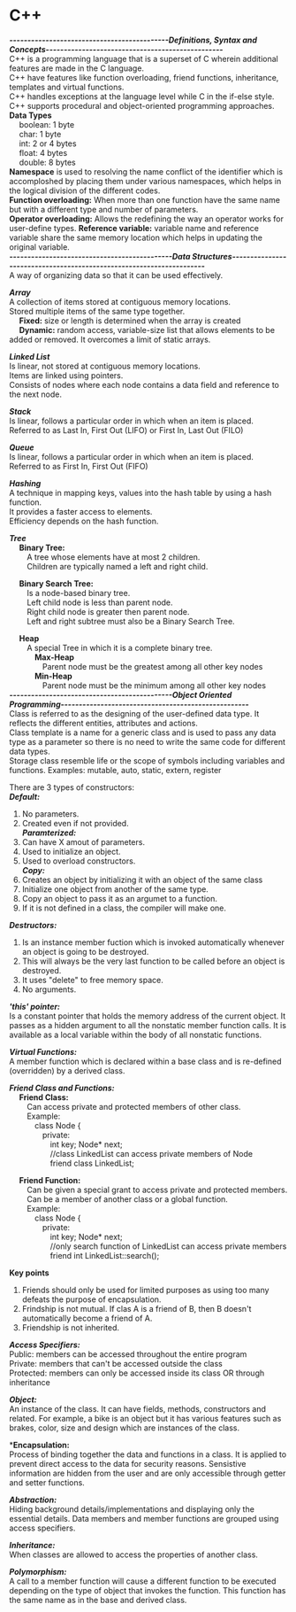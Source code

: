 # C++
***--------------------------------------------Definitions, Syntax and Concepts-------------------------------------------------***  
C++ is a programming language that is a superset of C wherein additional features are made in the C language.  
C++ have features like function overloading, friend functions, inheritance, templates and virtual functions.  
C++ handles exceptions at the language level while C in the if-else style.  
C++ supports procedural and object-oriented programming approaches.  
**Data Types**  
&emsp; boolean: 1 byte  
&emsp; char: 1 byte  
&emsp; int: 2 or 4 bytes  
&emsp; float: 4 bytes  
&emsp; double: 8 bytes  
**Namespace** is used to resolving the name conflict of the identifier which is accomploshed by placing them under various namespaces, which helps
in the logical division of the different codes.  
**Function overloading:** When more than one function have the same name but with a different type and number of parameters.  
**Operator overloading:** Allows the redefining the way an operator works for user-define types.
**Reference variable:** variable name and reference variable share the same memory location which helps in updating the original variable.  
***---------------------------------------------Data Structures---------------------------------------------------------------------***  
A way of organizing data so that it can be used effectively.  

***Array***  
A collection of items stored at contiguous memory locations.  
Stored multiple items of the same type together.  
&emsp; **Fixed:** size or length is determined when the array is created  
&emsp; **Dynamic:** random access, variable-size list that allows elements to be added or removed. It overcomes a limit of static arrays.

***Linked List***  
Is linear, not stored at contiguous memory locations.  
Items are linked using pointers.  
Consists of nodes where each node contains a data field and reference to the next node.  

***Stack***  
Is linear, follows a particular order in which when an item is placed.  
Referred to as Last In, First Out (LIFO) or First In, Last Out (FILO)

***Queue***  
Is linear, follows a particular order in which when an item is placed.  
Referred to as First In, First Out (FIFO)

***Hashing***  
A technique in mapping keys, values into the hash table by using a hash function.  
It provides a faster access to elements.  
Efficiency depends on the hash function.

***Tree***  
&emsp; **Binary Tree:**  
&emsp;&emsp; A tree whose elements have at most 2 children.  
&emsp;&emsp; Children are typically named a left and right child.  

&emsp; **Binary Search Tree:**  
&emsp;&emsp; Is a node-based binary tree.  
&emsp;&emsp; Left child node is less than parent node.  
&emsp;&emsp; Right child node is greater then parent node.  
&emsp;&emsp; Left and right subtree must also be a Binary Search Tree.  

&emsp; **Heap**  
&emsp;&emsp; A special Tree in which it is a complete binary tree.  
&emsp;&emsp;&emsp; **Max-Heap**  
&emsp;&emsp;&emsp;&emsp; Parent node must be the greatest among all other key nodes  
&emsp;&emsp;&emsp; **Min-Heap**  
&emsp;&emsp;&emsp;&emsp; Parent node must be the minimum among all other key nodes  
***---------------------------------------------Object Oriented Programming----------------------------------------------------***  
  Class is referred to as the designing of the user-defined data type. 
  It reflects the different entities, attributes and actions.  
  Class template is a name for a generic class and is used to pass any data type as a parameter so there is 
  no need to write the same code for different data types.  
  Storage class resemble life or the scope of symbols including variables and functions.
  Examples: mutable, auto, static, extern, register  
  
  There are 3 types of constructors:  
  ***Default:***  
  1. No parameters.  
  2. Created even if not provided.    
  ***Paramterized:***  
  1. Can have X amout of parameters.  
  2. Used to initialize an object.  
  3. Used to overload constructors.  
  ***Copy:***  
  1. Creates an object by initializing it with an object of the same class
  2. Initialize one object from another of the same type.  
  3. Copy an object to pass it as an argumet to a function.  
  4. If it is not defined in a class, the compiler will make one.  

***Destructors:***  
  1. Is an instance member fuction which is invoked automatically whenever an object is going to be destroyed.  
  2. This will always be the very last function to be called before an object is destroyed.  
  3. It uses "delete" to free memory space.  
  4. No arguments.  
  
***'this' pointer:***  
  Is a constant pointer that holds the memory address of the current object. It passes as a hidden argument to all the nonstatic member
  function calls. It is available as a local variable within the body of all nonstatic functions.
  
  ***Virtual Functions:***  
  A member function which is declared within a base class and is re-defined (overridden) by a derived class. 
  
  ***Friend Class and Functions:***  
  &emsp; **Friend Class:**  
  &emsp;&emsp; Can access private and protected members of other class.  
  &emsp;&emsp; Example:  
  &emsp;&emsp;&emsp; class Node {  
  &emsp;&emsp;&emsp;&emsp; private:  
  &emsp;&emsp;&emsp;&emsp;&emsp; int key; Node* next;  
  &emsp;&emsp;&emsp;&emsp;&emsp; //class LinkedList can access private members of Node  
  &emsp;&emsp;&emsp;&emsp;&emsp; friend class LinkedList;  
  
  &emsp; **Friend Function:**  
  &emsp;&emsp; Can be given a special grant to access private and protected members.  
  &emsp;&emsp; Can be a member of another class or a global function.  
  &emsp;&emsp; Example:  
  &emsp;&emsp;&emsp; class Node {  
  &emsp;&emsp;&emsp;&emsp; private:  
  &emsp;&emsp;&emsp;&emsp;&emsp; int key; Node* next;  
  &emsp;&emsp;&emsp;&emsp;&emsp; //only search function of LinkedList can access private members  
  &emsp;&emsp;&emsp;&emsp;&emsp; friend int LinkedList::search();  
  
  **Key points**
  1. Friends should only be used for limited purposes as using too many defeats the purpose of encapsulation.  
  2. Frindship is not mutual. If clas A is a friend of B, then B doesn't automatically become a friend of A.  
  3. Friendship is not inherited.  
  
***Access Specifiers:***  
  Public: members can be accessed throughout the entire program  
  Private: members that can't be accessed outside the class  
  Protected: members can only be accessed inside its class OR through inheritance  
  
***Object:***  
  An instance of the class. It can have fields, methods, constructors and related. 
  For example, a bike is an object but it has various features such as brakes, color, size and design which are instances of the class.  
    
***Encapsulation:**  
  Process of binding together the data and functions in a class. It is applied to prevent direct access to the data for security reasons.
  Sensistive information are hidden from the user and are only accessible through getter and setter functions.  
  
***Abstraction:***  
  Hiding background details/implementations and displaying only the essential details. 
  Data members and member functions are grouped using access specifiers.  

***Inheritance:***  
  When classes are allowed to access the properties of another class.  

***Polymorphism:***  
  A call to a member function will cause a different function to be executed depending on the type of object that invokes the function.
  This function has the same name as in the base and derived class.  
